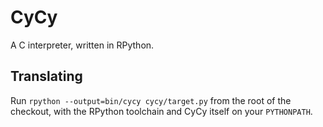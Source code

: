 # CyCy

A C interpreter, written in RPython.

Translating
-----------

Run `rpython --output=bin/cycy cycy/target.py` from the root of
the checkout, with the RPython toolchain and CyCy itself on your
`PYTHONPATH`.
